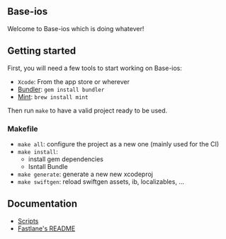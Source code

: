 
## Base-ios

Welcome to Base-ios which is doing whatever!

## Getting started

First, you will need a few tools to start working on Base-ios:

- `Xcode`: From the app store or wherever
- [Bundler](http://bundler.io): `gem install bundler`
- [Mint](https://github.com/yonaskolb/mint): `brew install mint`

Then run `make` to have a valid project ready to be used.

### Makefile

- `make all`: configure the project as a new one (mainly used for the CI)
- `make install`:
  - install gem dependencies
  - Isntall Bundle
- `make generate`: generate a new new xcodeproj
- `make swiftgen`: reload swiftgen assets, ib, localizables, ...

## Documentation

- [Scripts](Documentations/Scripts.md)
- [Fastlane's README](fastlane/README.md)

